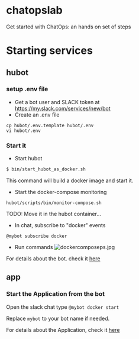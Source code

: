 # chatopslab
Get started with ChatOps: an hands on set of steps

# Starting services

## hubot

### setup .env file

- Get a bot user and SLACK token at https://my.slack.com/services/new/bot
- Create an .env file

```
cp hubot/.env.template hubot/.env
vi hubot/.env
```

### Start it

- Start hubot
```bash
$ bin/start_hubot_as_docker.sh
```

This command will build a docker image and start it.


- Start the docker-compose monitoring
```
hubot/scripts/bin/monitor-compose.sh
```

TODO: Move it in the hubot container...

- In chat, subscribe to "docker" events
```
@mybot subscribe docker
```

- Run commands
![dockercomposeps.jpg](/img/dockercomposeps.jpg)


For details about the bot. check it [here](hubot/README.md)


## app

### Start the Application from the bot

Open the slack chat
type `@mybot docker start`

Replace `mybot` to your bot name if needed.

For details about the Application, check it [here](app/README.md)

